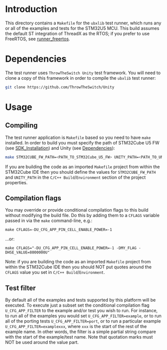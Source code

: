# Introduction
This directory contains a `Makefile` for the `ubxlib` test runner, which runs any or all of the examples and tests for the STM32U5 MCU.  This build assumes the default ST integration of ThreadX as the RTOS; if you prefer to use FreeRTOS, see [runner_freertos](../runner_freertos).

# Dependencies
The test runner uses `ThrowTheSwitch Unity` test framework. You will need to clone a copy of this framework in order to compile the `ubxlib` test runner:

```sh
git clone https://github.com/ThrowTheSwitch/Unity
```

# Usage

## Compiling
The test runner application is `Makefile` based so you need to have `make` installed. In order to build you must specify the path of STM32Cube U5 FW (see [SDK_Installation](../README.md#SDK_Installation)) and Unity (see [Dependencies](./README.md#Dependencies])):

```sh
make STM32CUBE_FW_PATH=<PATH_TO_STM32Cube_U5_FW> UNITY_PATH=<PATH_TO_UNITY>
```

If you are building the code as an imported `Makefile` project from within the STM32Cube IDE then you should define the values for `STM32CUBE_FW_PATH` and `UNITY_PATH` in the `C/C++ Build`/`Environment` section of the project properties.

## Compilation flags
You may override or provide conditional compilation flags to this build without modifying the build file.  Do this by adding them to a `CFLAGS` variable passed in via the `make` command-line, e.g.:

`make CFLAGS=-DU_CFG_APP_PIN_CELL_ENABLE_POWER=-1`

...or:

`make CFLAGS="-DU_CFG_APP_PIN_CELL_ENABLE_POWER=-1 -DMY_FLAG -DHSE_VALUE=8000000U"`

Note: if you are building the code as an imported `Makefile` project from within the STM32Cube IDE then you should NOT put quotes around the `CFLAGS` value you set in `C/C++ Build`/`Environment`.

## Test filter
By default all of the examples and tests supported by this platform will be executed.  To execute just a subset set the conditional compilation flag `U_CFG_APP_FILTER` to the example and/or test you wish to run.  For instance, to run all of the examples you would set `U_CFG_APP_FILTER=example`, or to run all of the porting tests `U_CFG_APP_FILTER=port`, or to run a particular example `U_CFG_APP_FILTER=examplexxx`, where `xxx` is the start of the rest of the example name.  In other words, the filter is a simple partial string compare with the start of the example/test name.  Note that quotation marks must NOT be used around the value part.


